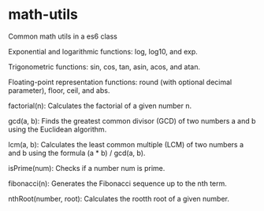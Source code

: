 # math-utils
Common math utils in a es6 class

Exponential and logarithmic functions: log, log10, and exp.

Trigonometric functions: sin, cos, tan, asin, acos, and atan.

Floating-point representation functions: round (with optional decimal parameter), floor, ceil, and abs.

factorial(n): Calculates the factorial of a given number n.

gcd(a, b): Finds the greatest common divisor (GCD) of two numbers a and b using the Euclidean algorithm.

lcm(a, b): Calculates the least common multiple (LCM) of two numbers a and b using the formula (a * b) / gcd(a, b).

isPrime(num): Checks if a number num is prime.

fibonacci(n): Generates the Fibonacci sequence up to the nth term.

nthRoot(number, root): Calculates the rootth root of a given number.
